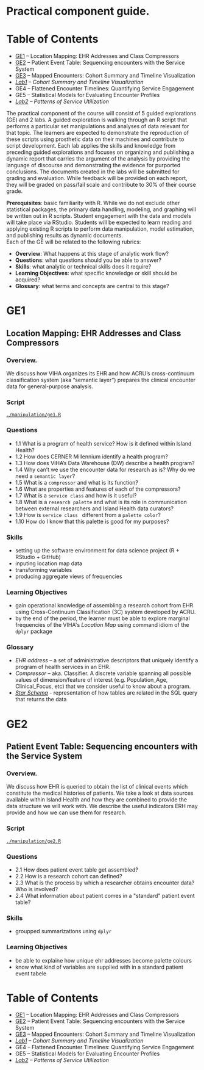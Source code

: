 Practical component guide.  
=========
 
# Table of Contents
- [GE1](#ge1) – Location Mapping: EHR Addresses and Class Compressors  
- [GE2](#ge2) – Patient Event Table: Sequencing encounters with the Service System
- [GE3](#ge3) – Mapped Encounters: Cohort Summary and Timeline Visualization  
- _[Lab1](#lab1) – Cohort Summary and Timeline Visualization_  
- GE4 – Flattened Encounter Timelines: Quantifying Service Engagement  
- GE5 – Statistical Models for Evaluating Encounter Profiles  
- _[Lab2](#lab2) – Patterns of Service Utilization_  


The practical component of the course will consist of 5 guided explorations (GE) and 2 labs. 
A guided exploration is walking through an R script that performs a particular set manipulations and analyses of data relevant for that topic. The learners are expected to demonstrate the reproduction of these scripts using prosthetic data on their machines and contribute to script development.  Each lab applies the skills and knowledge from preceding guided explorations and focuses on organizing and publishing a dynamic report that carries the argument of the analysis by providing the language of discourse and demonstrating the evidence for purported conclusions.  The documents created in the labs will be submitted for grading and evaluation. While feedback will be provided on each report, they will be graded on pass/fail scale and contribute to 30% of their course grade. 
 
**Prerequisites**: basic familiarity with R. While we do not exclude other statistical packages, the primary data handling, modeling, and graphing will be written out in R scripts. Student engagement with the data and models will take place via RStudio. Students will be expected to learn reading and applying existing R scripts to perform data manipulation, model estimation, and publishing results as dynamic documents.  
Each of the GE will be related to the following rubrics: 
- **Overview**: What happens at this stage of analytic work flow?
- **Questions**: what questions should you be able to answer?
- **Skills**: what analytic or technical skills does it require?
- **Learning Objectives**: what specific knowledge or skill should be acquired?
- **Glossary**: what terms and concepts are central to this stage?
 
 
# GE1
## Location Mapping: EHR Addresses and Class Compressors  
### Overview. 
We discuss how VIHA organizes its EHR and how ACRU’s cross-continuum classification system (aka “semantic layer”) prepares the clinical encounter data for general-purpose analysis. 
### Script
[`./manipulation/ge1.R`](ge1.R)
### Questions
- 1.1 What is a program of health service? How is it defined within Island Health? 
- 1.2 How does CERNER Millennium identify a health program?
- 1.3 How does VIHA’s Data Warehouse (DW) describe a health program?
- 1.4 Why can’t we use the encounter data for research as is? Why do we need a `semantic layer`?
- 1.5 What is a `compressor` and what is its function?
- 1.6 What are properties and features of each of the compressors? 
- 1.7 What is a `service class` and how is it useful?
- 1.8 What is a `research palette` and what is its role in communication between external researchers and Island Health data curators?
- 1.9 How is `service class ` different from a `palette color`?
- 1.10 How do I know that this palette is good for my purposes?

### Skills
- setting up the software environment for data science project (R + RStudio + GitHub)
- inputing location map data
- transforming variables
- producing aggregate views of frequencies

### Learning Objectives
- gain operational knowledge of assembling a research cohort from EHR using Cross-Continuum Classification (3C) system developed by ACRU. 
- by the end of the period, the learner must be able to explore marginal frequencies of the VIHA's _Location Map_ using command idiom of the `dplyr` package

### Glossary 

- _EHR address_ – a set of administrative descriptors that uniquely identify a program of health services in an EHR.
- _Compressor_ – aka. Classifier. A discrete variable spanning all possible values of dimension/feature of interest (e.g. Population_Age, Clinical_Focus, etc) that we consider useful to know about a program. 
- [_Star Schema_](../libs/images/star-schema-3t.png) - representation of how tables are related in the SQL query that returns the data

# GE2
## Patient Event Table: Sequencing encounters with the Service System  
### Overview. 
We discuss how EHR is queried to obtain the list of clinical events which constitute the medical histories of patients. We take a look at data sources available within Island Health and how they are combined to provide the data structure we will work with. We describe the useful indicators ERH may provide and how we can use them for research. 

### Script
[`./manipulation/ge2.R`](ge2.R)
### Questions
- 2.1 How does patient event table get assembled?
- 2.2 How is a research cohort can defined? 
- 2.3 What is the process by which a researcher obtains encounter data? Who is involved?
- 2.4 What information about patient comes in a "standard" patient event table?

### Skills
- groupped summarizations using `dplyr`

### Learning Objectives
- be able to explaine how unique ehr addresses become palette colours 
- know what kind of variables are supplied with in a standard patient event tabele

# Table of Contents
- [GE1](#ge1) – Location Mapping: EHR Addresses and Class Compressors  
- [GE2](#ge2) – Patient Event Table: Sequencing encounters with the Service System
- [GE3](#ge3) – Mapped Encounters: Cohort Summary and Timeline Visualization  
- _[Lab1](#lab1) – Cohort Summary and Timeline Visualization_  
- GE4 – Flattened Encounter Timelines: Quantifying Service Engagement  
- GE5 – Statistical Models for Evaluating Encounter Profiles  
- _[Lab2](#lab2) – Patterns of Service Utilization_  
